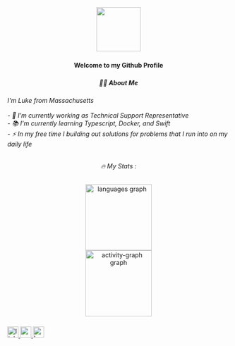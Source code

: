 <div align="center">
  <img height="100" src="https://media0.giphy.com/media/v1.Y2lkPTc5MGI3NjExdTl5cjhpc3F1eWxia2JzaXJ0NW03ZW1kc2s0dDJheTZua2VlaWZtOSZlcD12MV9pbnRlcm5hbF9naWZfYnlfaWQmY3Q9Zw/n6mRXWDrUP344MpVGw/giphy.gif"  />
</div>

###

<h4 align="center">Welcome to my Github Profile</h4>

###

<h5 align="center">👩‍💻  About Me</h5>

###

<h6 align="left">I'm Luke from Massachusetts<br><br>- 🔭 I’m currently working as Technical Support Representative<br>- 📚 I'm currently learning Typescript, Docker, and Swift<br>- ⚡ In my free time I building out solutions for problems that I run into on my daily life</h6>

###

<h6 align="center">🔥   My Stats :</h6>

###

<div align="center">
  <img src="https://github-readme-stats.vercel.app/api/top-langs?username=luke-jodice&locale=en&hide_title=true&layout=compact&card_width=320&langs_count=5&theme=rose_pine&hide_border=true&order=2" height="150" alt="languages graph" /> <br>
  <img src="https://github-readme-activity-graph.vercel.app/graph?username=luke-jodice&theme=github-dark" height="150" alt="activity-graph graph"  />
</div>

###

<div align="left">
  <a href="https://www.linkedin.com/in/luke-jodice/" target="_blank">
    <img src="https://img.shields.io/static/v1?message=LinkedIn&logo=linkedin&label=&color=0077B5&logoColor=white&labelColor=&style=for-the-badge" height="25" alt="linkedin logo"  />
  </a>
  <a href="https://medium.com/@jodiceluke" target="_blank">
    <img src="https://img.shields.io/static/v1?message=Medium&logo=medium&label=&color=12100E&logoColor=white&labelColor=&style=for-the-badge" height="25" alt="medium logo"  />
  </a>
  <a href="https://www.hackerrank.com/profile/jodiceluke" target="_blank">
    <img src="https://img.shields.io/static/v1?message=HackerRank&logo=hackerrank&label=&color=2EC866&logoColor=white&labelColor=&style=for-the-badge" height="25" alt="hackerrank logo"  />
  </a>
</div>

###
